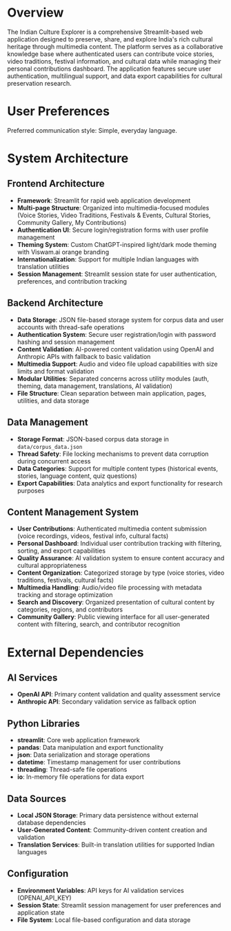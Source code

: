 # Overview

The Indian Culture Explorer is a comprehensive Streamlit-based web application designed to preserve, share, and explore India's rich cultural heritage through multimedia content. The platform serves as a collaborative knowledge base where authenticated users can contribute voice stories, video traditions, festival information, and cultural data while managing their personal contributions dashboard. The application features secure user authentication, multilingual support, and data export capabilities for cultural preservation research.

# User Preferences

Preferred communication style: Simple, everyday language.

# System Architecture

## Frontend Architecture
- **Framework**: Streamlit for rapid web application development
- **Multi-page Structure**: Organized into multimedia-focused modules (Voice Stories, Video Traditions, Festivals & Events, Cultural Stories, Community Gallery, My Contributions)
- **Authentication UI**: Secure login/registration forms with user profile management
- **Theming System**: Custom ChatGPT-inspired light/dark mode theming with Viswam.ai orange branding
- **Internationalization**: Support for multiple Indian languages with translation utilities
- **Session Management**: Streamlit session state for user authentication, preferences, and contribution tracking

## Backend Architecture
- **Data Storage**: JSON file-based storage system for corpus data and user accounts with thread-safe operations
- **Authentication System**: Secure user registration/login with password hashing and session management
- **Content Validation**: AI-powered content validation using OpenAI and Anthropic APIs with fallback to basic validation
- **Multimedia Support**: Audio and video file upload capabilities with size limits and format validation
- **Modular Utilities**: Separated concerns across utility modules (auth, theming, data management, translations, AI validation)
- **File Structure**: Clean separation between main application, pages, utilities, and data storage

## Data Management
- **Storage Format**: JSON-based corpus data storage in `data/corpus_data.json`
- **Thread Safety**: File locking mechanisms to prevent data corruption during concurrent access
- **Data Categories**: Support for multiple content types (historical events, stories, language content, quiz questions)
- **Export Capabilities**: Data analytics and export functionality for research purposes

## Content Management System
- **User Contributions**: Authenticated multimedia content submission (voice recordings, videos, festival info, cultural facts)
- **Personal Dashboard**: Individual user contribution tracking with filtering, sorting, and export capabilities
- **Quality Assurance**: AI validation system to ensure content accuracy and cultural appropriateness
- **Content Organization**: Categorized storage by type (voice stories, video traditions, festivals, cultural facts)
- **Multimedia Handling**: Audio/video file processing with metadata tracking and storage optimization
- **Search and Discovery**: Organized presentation of cultural content by categories, regions, and contributors
- **Community Gallery**: Public viewing interface for all user-generated content with filtering, search, and contributor recognition

# External Dependencies

## AI Services
- **OpenAI API**: Primary content validation and quality assessment service
- **Anthropic API**: Secondary validation service as fallback option

## Python Libraries
- **streamlit**: Core web application framework
- **pandas**: Data manipulation and export functionality
- **json**: Data serialization and storage operations
- **datetime**: Timestamp management for user contributions
- **threading**: Thread-safe file operations
- **io**: In-memory file operations for data export

## Data Sources
- **Local JSON Storage**: Primary data persistence without external database dependencies
- **User-Generated Content**: Community-driven content creation and validation
- **Translation Services**: Built-in translation utilities for supported Indian languages

## Configuration
- **Environment Variables**: API keys for AI validation services (OPENAI_API_KEY)
- **Session State**: Streamlit session management for user preferences and application state
- **File System**: Local file-based configuration and data storage